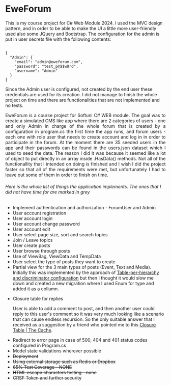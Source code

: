 # EweForum

This is my course project for C# Web Module 2024. I used the MVC design pattern, and in order to be able to make the UI a little more user-friendly used also some JQuery and Bootstrap. The configuration for the admin is put in user secrets file with the following contents:
<pre><code>
{
  "Admin": {
    "email": "admin@eweforum.com",
    "password": "test_p@$$w0rd",
    "username": "Admin"
  }
}
</pre></code>
Since the Admin user is configured, not created by the end user these credentials are used for its creation. I did not manage to finish the whole project on time and there are functionalities that are not implemented and no tests.

<sectio>
    <div class="d-flex flex-column justify-content-center">
        <div class="card m-2 text-center " style="text-align:justify">
            <div class="card-body  ">
                EweForum is a course project for Softuni C# WEB module. The goal was to create a simulated CMS like app where there are 2 categories of users
                - one and only Admin in charge of the whole forum that is created by a configuration in program.cs the first time the app runs, and forum users - each one
                with role user that needs to create account and log in in order to participate in the forum. At the moment there are 35 seeded users in the app and their passwords can be found in
                the users.json dataset which I used to seed the data. The reason I did it was because it seemed like a lot of object to put directly in an array inside .HasData() methods.
                Not all of the functionallity that I intended on doing is finished and I wish I did the project faster so that all of the requirements were met, but unfortunately I had to leave out some of
                them in order to finish on time.
            </div>
        </div>
        <h6>Here is the whole list of things the application implements. The ones that I did not have time for are marked in grey</h6>
        <ul class="mt-3 list-group list-group-flush">
            <li class="list-group-item">Implement authentication and authorization - ForumUser and Admin</li>
            <li class="list-group-item">User account registration</li>
            <li class="list-group-item">User account login</li>
            <li class="list-group-item">User account change password</li>
            <li class="list-group-item">User account edit</li>
            <li class="list-group-item">User select page size, sort and search topics</li>
            <li class="list-group-item">Join / Leave topics</li>
            <li class="list-group-item">User create posts</li>
            <li class="list-group-item">User browse through posts</li>
            <li class="list-group-item">Use of ViewBag, ViewData and TempData</li>
            <li class="list-group-item">User select the type of posts they want to create</li>
            <li class="list-group-item">Partial view for the 3 main types of posts (Event, Text and Media). Initially
                this was implemented by the approach of <a href="https://learn.microsoft.com/en-us/ef/core/modeling/inheritance#table-per-hierarchy-and-discriminator-configuration">Table-per-hierarchy and discriminator configuration</a>
                but then I thought it would slow me down and created a new migration where I used Enum for type and added it as a collumn.
            </li>
            <li class="list-group-item">
                <p>Closure table for replies</p>
                <p>
                    User is able to add a comment to post, and then another user could reply to this user's comment so it was very much looking
                    like a scenario that can cause endless recursion. So the only suitable answer that I received as a suggestion by a friend
                    who pointed me to this <a href="https://fueled.com/the-cache/posts/backend/closure-table/">Closure Table | The Cache</a>.
                </p>
            </li>
            <li class="list-group-item">Redirect to error page in case of 500, 404 and 401 status codes configured in Program.cs</li>
            <li class="list-group-item">Model state validations wherever possible</li>
            <li class="list-group-item disabled"><s>Deployment</s></li>
            <li class="list-group-item disabled"><s>Using external storage such as Redis or Dropbox</s></li>
            <li class="list-group-item disabled"><s>65% Test Coverage - NONE </s></li>
            <li class="list-group-item disabled"><s>HTML escape characters testing - none</s></li>
            <li class="list-group-item disabled"><s>CRSF Token and further security</s></li>
        </ul>
    </div>
    

</section>

